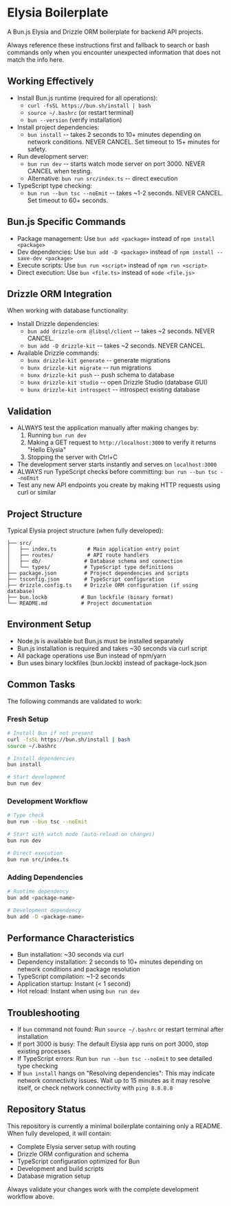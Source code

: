 # Elysia Boilerplate
A Bun.js Elysia and Drizzle ORM boilerplate for backend API projects.

Always reference these instructions first and fallback to search or bash commands only when you encounter unexpected information that does not match the info here.

## Working Effectively
- Install Bun.js runtime (required for all operations):
  - `curl -fsSL https://bun.sh/install | bash`
  - `source ~/.bashrc` (or restart terminal)
  - `bun --version` (verify installation)
- Install project dependencies:
  - `bun install` -- takes 2 seconds to 10+ minutes depending on network conditions. NEVER CANCEL. Set timeout to 15+ minutes for safety.
- Run development server:
  - `bun run dev` -- starts watch mode server on port 3000. NEVER CANCEL when testing.
  - Alternative: `bun run src/index.ts` -- direct execution
- TypeScript type checking:
  - `bun run --bun tsc --noEmit` -- takes ~1-2 seconds. NEVER CANCEL. Set timeout to 60+ seconds.

## Bun.js Specific Commands
- Package management: Use `bun add <package>` instead of `npm install <package>`
- Dev dependencies: Use `bun add -D <package>` instead of `npm install --save-dev <package>`
- Execute scripts: Use `bun run <script>` instead of `npm run <script>`
- Direct execution: Use `bun <file.ts>` instead of `node <file.js>`

## Drizzle ORM Integration
When working with database functionality:
- Install Drizzle dependencies:
  - `bun add drizzle-orm @libsql/client` -- takes ~2 seconds. NEVER CANCEL.
  - `bun add -D drizzle-kit` -- takes ~2 seconds. NEVER CANCEL.
- Available Drizzle commands:
  - `bunx drizzle-kit generate` -- generate migrations
  - `bunx drizzle-kit migrate` -- run migrations
  - `bunx drizzle-kit push` -- push schema to database
  - `bunx drizzle-kit studio` -- open Drizzle Studio (database GUI)
  - `bunx drizzle-kit introspect` -- introspect existing database

## Validation
- ALWAYS test the application manually after making changes by:
  1. Running `bun run dev`
  2. Making a GET request to `http://localhost:3000` to verify it returns "Hello Elysia"
  3. Stopping the server with Ctrl+C
- The development server starts instantly and serves on `localhost:3000`
- ALWAYS run TypeScript checks before committing: `bun run --bun tsc --noEmit`
- Test any new API endpoints you create by making HTTP requests using curl or similar

## Project Structure
Typical Elysia project structure (when fully developed):
```
├── src/
│   ├── index.ts          # Main application entry point
│   ├── routes/           # API route handlers
│   ├── db/              # Database schema and connection
│   └── types/           # TypeScript type definitions
├── package.json         # Project dependencies and scripts
├── tsconfig.json        # TypeScript configuration
├── drizzle.config.ts    # Drizzle ORM configuration (if using database)
├── bun.lockb           # Bun lockfile (binary format)
└── README.md           # Project documentation
```

## Environment Setup
- Node.js is available but Bun.js must be installed separately
- Bun.js installation is required and takes ~30 seconds via curl script
- All package operations use Bun instead of npm/yarn
- Bun uses binary lockfiles (bun.lockb) instead of package-lock.json

## Common Tasks
The following commands are validated to work:

### Fresh Setup
```bash
# Install Bun if not present
curl -fsSL https://bun.sh/install | bash
source ~/.bashrc

# Install dependencies
bun install

# Start development
bun run dev
```

### Development Workflow
```bash
# Type check
bun run --bun tsc --noEmit

# Start with watch mode (auto-reload on changes)
bun run dev

# Direct execution
bun run src/index.ts
```

### Adding Dependencies
```bash
# Runtime dependency
bun add <package-name>

# Development dependency  
bun add -D <package-name>
```

## Performance Characteristics
- Bun installation: ~30 seconds via curl
- Dependency installation: 2 seconds to 10+ minutes depending on network conditions and package resolution
- TypeScript compilation: ~1-2 seconds
- Application startup: Instant (< 1 second)
- Hot reload: Instant when using `bun run dev`

## Troubleshooting
- If `bun` command not found: Run `source ~/.bashrc` or restart terminal after installation
- If port 3000 is busy: The default Elysia app runs on port 3000, stop existing processes
- If TypeScript errors: Run `bun run --bun tsc --noEmit` to see detailed type checking
- If `bun install` hangs on "Resolving dependencies": This may indicate network connectivity issues. Wait up to 15 minutes as it may resolve itself, or check network connectivity with `ping 8.8.8.8`

## Repository Status
This repository is currently a minimal boilerplate containing only a README. When fully developed, it will contain:
- Complete Elysia server setup with routing
- Drizzle ORM configuration and schema
- TypeScript configuration optimized for Bun
- Development and build scripts
- Database migration setup

Always validate your changes work with the complete development workflow above.